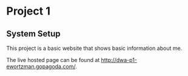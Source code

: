 Project 1
=========
System Setup
------------

This project is a basic website that shows basic information about me.

The live hosted page can be found at http://dwa-p1-ewortzman.gopagoda.com/.
